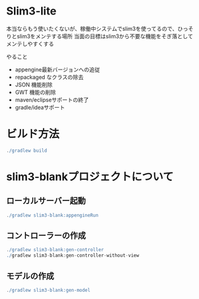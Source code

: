 # Slim3-lite

本当ならもう使いたくないが、稼働中システムでslim3を使ってるので、ひっそりとslim3をメンテする場所
当面の目標はslim3から不要な機能をそぎ落としてメンテしやすくする

やること
- appengine最新バージョンへの追従
- repackaged なクラスの除去
- JSON 機能削除
- GWT 機能の削除
- maven/eclipseサポートの終了
- gradle/ideaサポート

# ビルド方法

```gradle
./gradlew build
```

# slim3-blankプロジェクトについて
## ローカルサーバー起動

```gradle
./gradlew slim3-blank:appengineRun

```

## コントローラーの作成

```gradle
./gradlew slim3-blank:gen-controller
./gradlew slim3-blank:gen-controller-without-view
```

## モデルの作成

```gradle
./gradlew slim3-blank:gen-model
```